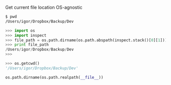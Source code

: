 
Get current file location OS-agnostic

```bash
$ pwd
/Users/igor/Dropbox/Backup/Dev
```

```python
>>> import os
>>> import inspect
>>> file_path = os.path.dirname(os.path.abspath(inspect.stack()[0][1]))
>>> print file_path
/Users/igor/Dropbox/Backup/Dev
>>>
```

```python
>>> os.getcwd()
'/Users/igor/Dropbox/Backup/Dev'
```

```python
os.path.dirname(os.path.realpath(__file__))
```
